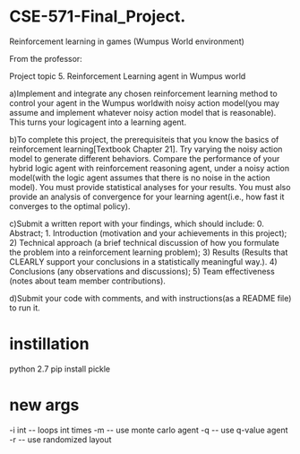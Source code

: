# CSE-571-Final_Project.

Reinforcement learning in games (Wumpus World environment)

From the professor:

Project topic 5. Reinforcement Learning agent in Wumpus world

a)Implement and integrate any chosen reinforcement learning method to control your agent in the Wumpus worldwith noisy action model(you may assume and implement whatever noisy action model that is reasonable). This turns your logicagent into a learning agent.

b)To complete this project, the prerequisiteis that you know the basics of reinforcement learning[Textbook Chapter 21]. Try varying the noisy action model to generate different behaviors. Compare the performance of your hybrid logic agent with reinforcement reasoning agent, under a noisy action model(with the logic agent assumes that there is no noise in the action model). You must provide statistical analyses for your results. You must also provide an analysis of convergence for your learning agent(i.e., how fast it converges to the optimal policy).

c)Submit a written report with your findings, which should include: 0. Abstract; 1. Introduction (motivation and your achievements in this project); 2) Technical approach (a brief technical discussion of how you formulate the problem into a reinforcement learning problem); 3) Results (Results that CLEARLY support your conclusions in a statistically meaningful way.). 4) Conclusions (any observations and discussions); 5) Team effectiveness (notes about team member contributions).

d)Submit your code with comments, and with instructions(as a README file) to run it.

# instillation

python 2.7
pip install pickle

# new args
-i int -- loops int times
-m -- use monte carlo agent
-q -- use q-value agent
-r -- use randomized layout
